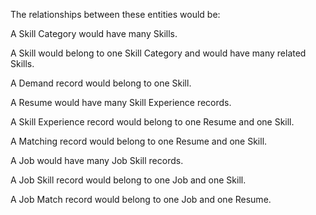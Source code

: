 The relationships between these entities would be:  
  
A Skill Category would have many Skills.  
  
A Skill would belong to one Skill Category and would have many related Skills.  
  
A Demand record would belong to one Skill.  
  
A Resume would have many Skill Experience records.  
  
A Skill Experience record would belong to one Resume and one Skill.  
  
A Matching record would belong to one Resume and one Skill.  
  
A Job would have many Job Skill records.  
  
A Job Skill record would belong to one Job and one Skill.  
  
A Job Match record would belong to one Job and one Resume.